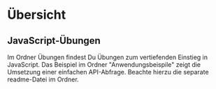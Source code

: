 # Übersicht

## JavaScript-Übungen

Im Ordner Übungen findest Du Übungen zum vertiefenden Einstieg in JavaScript.
Das Beispiel im Ordner "Anwendungsbeispile" zeigt die Umsetzung einer einfachen API-Abfrage. Beachte hierzu die separate readme-Datei im Ordner.  
